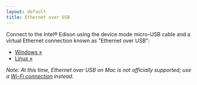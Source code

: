 ```yaml
---
layout: default
title: Ethernet over USB
---
```


Connect to the Intel® Edison using the device mode micro-USB cable and a virtual Ethernet connection known as "Ethernet over USB":

* [Windows »](windows/index.html)
* [Linux »](linux/index.html)

_Note: At this time, Ethernet over USB on Mac is not officially supported; use a [Wi-Fi connection](../wifi/index.html) instead._